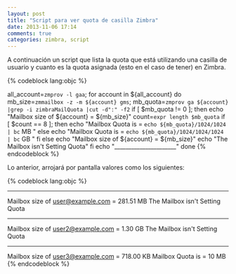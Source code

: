 ```yaml
---
layout: post
title: "Script para ver quota de casilla Zimbra"
date: 2013-11-06 17:14
comments: true
categories: zimbra, script
---
```


A continuación un script que lista la quota que está utilizando una casilla de usuario y cuanto es la quota asignada (esto en el caso de tener) en Zimbra.

{% codeblock lang:objc %}

all_account=`zmprov -l gaa`;
for account in ${all_account}
do
    mb_size=`zmmailbox -z -m ${account} gms`;
    mb_quota=`zmprov ga ${account} |grep -i zimbraMailQuota |cut -d":" -f2`
    if [ $mb_quota != 0 ]; then
            echo "Mailbox size of ${account} = ${mb_size}"
            count=`expr length $mb_quota`
            if [ $count == 8 ]; then
                echo "Mailbox Quota is = `echo ${mb_quota}/1024/1024 | bc` MB "
            else
                echo "Mailbox Quota is = `echo ${mb_quota}/1024/1024/1024 | bc` GB "
            fi
    else
            echo "Mailbox size of ${account}  = ${mb_size}"
            echo "The Mailbox isn't Setting Quota"
    fi
    echo "______________________"
done
{% endcodeblock %}

Lo anterior, arrojará por pantalla valores como los siguientes:

{% codeblock lang:objc %}
______________________
Mailbox size of user@example.com  = 281.51 MB
The Mailbox isn't Setting Quota
______________________
Mailbox size of user2@example.com  = 1.30 GB
The Mailbox isn't Setting Quota
______________________
Mailbox size of user3@example.com = 718.00 KB
Mailbox Quota is = 10 MB
{% endcodeblock %}
